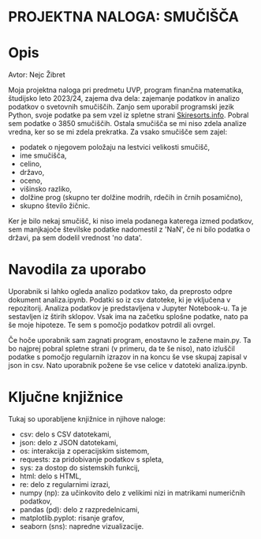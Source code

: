 # PROJEKTNA NALOGA: SMUČIŠČA

# Opis
Avtor: Nejc Žibret

Moja projektna naloga pri predmetu UVP, program finančna matematika, študijsko leto 2023/24, zajema dva dela: zajemanje podatkov in analizo podatkov o svetovnih smučiščih. Zanjo sem uporabil programski jezik Python, svoje podatke pa sem vzel iz spletne strani [Skiresorts.info](https://www.skiresort.info/). Pobral sem podatke o 3850 smučiščih. Ostala smučišča se mi niso zdela analize vredna, ker so se mi zdela prekratka. Za vsako smučišče sem zajel:
- podatek o njegovem položaju na lestvici velikosti smučišč,
- ime smučišča,
- celino,
- državo,
- oceno,
- višinsko razliko,
- dolžine prog (skupno ter dolžine modrih, rdečih in črnih posamično),
- skupno število žičnic.

Ker je bilo nekaj smučišč, ki niso imela podanega katerega izmed podatkov, sem manjkajoče številske podatke nadomestil z 'NaN', če ni bilo podatka o državi, pa sem dodelil vrednost 'no data'.

# Navodila za uporabo
Uporabnik si lahko ogleda analizo podatkov tako, da preprosto odpre dokument analiza.ipynb. Podatki so iz csv datoteke, ki je vključena v repozitorij. Analiza podatkov je predstavljena v Jupyter Notebook-u. Ta je sestavljen iz štirih sklopov. Vsak ima na začetku splošne podatke, nato pa še moje hipoteze. Te sem s pomočjo podatkov potrdil ali ovrgel.

Če hoče uporabnik sam zagnati program, enostavno le zažene main.py. Ta bo najprej pobral spletne strani (v primeru, da te še niso), nato izluščil podatke s pomočjo regularnih izrazov in na koncu še vse skupaj zapisal v json in csv. Nato uporabnik požene še vse celice v datoteki analiza.ipynb.

# Ključne knjižnice
Tukaj so uporabljene knjižnice in njihove naloge:
- csv: delo s CSV datotekami,
- json: delo z JSON datotekami,
- os: interakcija z operacijskim sistemom,
- requests: za pridobivanje podatkov s spleta,
- sys: za dostop do sistemskih funkcij,
- html: delo s HTML,
- re: delo z regularnimi izrazi,
- numpy (np): za učinkovito delo z velikimi nizi in matrikami numeričnih podatkov,
- pandas (pd): delo z razpredelnicami,
- matplotlib.pyplot: risanje grafov,
- seaborn (sns): napredne vizualizacije.